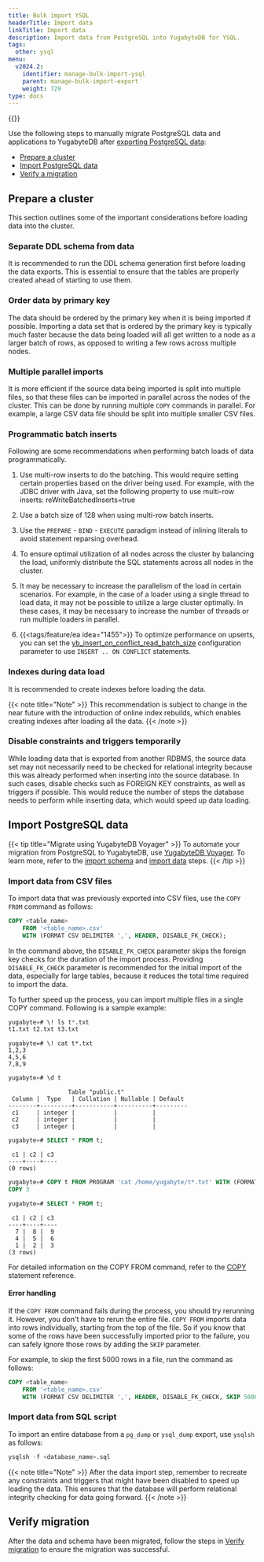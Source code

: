 ```yaml
---
title: Bulk import YSQL
headerTitle: Import data
linkTitle: Import data
description: Import data from PostgreSQL into YugabyteDB for YSQL.
tags:
  other: ysql
menu:
  v2024.2:
    identifier: manage-bulk-import-ysql
    parent: manage-bulk-import-export
    weight: 729
type: docs
---
```


{{<api-tabs>}}

Use the following steps to manually migrate PostgreSQL data and applications to YugabyteDB after [exporting PostgreSQL data](../../data-migration/bulk-export-ysql/):

- [Prepare a cluster](#prepare-a-cluster)
- [Import PostgreSQL data](#import-postgresql-data)
- [Verify a migration](../verify-migration-ysql)

## Prepare a cluster

This section outlines some of the important considerations before loading data into the cluster.

### Separate DDL schema from data

It is recommended to run the DDL schema generation first before loading the data exports. This is essential to ensure that the tables are properly created ahead of starting to use them.

### Order data by primary key

The data should be ordered by the primary key when it is being imported if possible. Importing a data set that is ordered by the primary key is typically much faster because the data being loaded will all get written to a node as a larger batch of rows, as opposed to writing a few rows across multiple nodes.

### Multiple parallel imports

It is more efficient if the source data being imported is split into multiple files, so that these files can be imported in parallel across the nodes of the cluster. This can be done by running multiple `COPY` commands in parallel. For example, a large CSV data file should be split into multiple smaller CSV files.

### Programmatic batch inserts

Following are some recommendations when performing batch loads of data programmatically.

1. Use multi-row inserts to do the batching. This would require setting certain properties based on the driver being used. For example, with the JDBC driver with Java, set the following property to use multi-row inserts: reWriteBatchedInserts=true

1. Use a batch size of 128 when using multi-row batch inserts.

1. Use the `PREPARE` - `BIND` - `EXECUTE` paradigm instead of inlining literals to avoid statement reparsing overhead.

1. To ensure optimal utilization of all nodes across the cluster by balancing the load, uniformly distribute the SQL statements across all nodes in the cluster.

1. It may be necessary to increase the parallelism of the load in certain scenarios. For example, in the case of a loader using a single thread to load data, it may not be possible to utilize a large cluster optimally. In these cases, it may be necessary to increase the number of threads or run multiple loaders in parallel.

1. {{<tags/feature/ea idea="1455">}} To optimize performance on upserts, you can set the [yb_insert_on_conflict_read_batch_size](../../../reference/configuration/yb-tserver/#yb-insert-on-conflict-read-batch-size) configuration parameter to use `INSERT .. ON CONFLICT` statements.

### Indexes during data load

It is recommended to create indexes before loading the data.

{{< note title="Note" >}}
This recommendation is subject to change in the near future with the introduction of online index rebuilds, which enables creating indexes after loading all the data.
{{< /note >}}

### Disable constraints and triggers temporarily

While loading data that is exported from another RDBMS, the source data set may not necessarily need to be checked for relational integrity because this was already performed when inserting into the source database. In such cases, disable checks such as FOREIGN KEY constraints, as well as triggers if possible. This would reduce the number of steps the database needs to perform while inserting data, which would speed up data loading.

## Import PostgreSQL data

{{< tip title="Migrate using YugabyteDB Voyager" >}}
To automate your migration from PostgreSQL to YugabyteDB, use [YugabyteDB Voyager](/preview/yugabyte-voyager/). To learn more, refer to the [import schema](/preview/yugabyte-voyager/migrate/migrate-steps/#import-schema) and [import data](/preview/yugabyte-voyager/migrate/migrate-steps/#import-data) steps.
{{< /tip >}}

### Import data from CSV files

To import data that was previously exported into CSV files, use the `COPY FROM` command as follows:

```sql
COPY <table_name>
    FROM '<table_name>.csv'
    WITH (FORMAT CSV DELIMITER ',', HEADER, DISABLE_FK_CHECK);
```

In the command above, the `DISABLE_FK_CHECK` parameter skips the foreign key checks for the duration of the import process. Providing `DISABLE_FK_CHECK` parameter is recommended for the initial import of the data, especially for large tables, because it reduces the total time required to import the data.

To further speed up the process, you can import multiple files in a single COPY command. Following is a sample example:

```sql
yugabyte=# \! ls t*.txt
t1.txt t2.txt t3.txt
```

```output
yugabyte=# \! cat t*.txt
1,2,3
4,5,6
7,8,9
```

```sql
yugabyte=# \d t
```

```output
                 Table "public.t"
 Column |  Type   | Collation | Nullable | Default
--------+---------+-----------+----------+---------
 c1     | integer |           |          |
 c2     | integer |           |          |
 c3     | integer |           |          |
```

```sql
yugabyte=# SELECT * FROM t;
```

```output
 c1 | c2 | c3
----+----+----
(0 rows)
```

```sql
yugabyte=# COPY t FROM PROGRAM 'cat /home/yugabyte/t*.txt' WITH (FORMAT CSV, DELIMITER ',', DISABLE_FK_CHECK);
COPY 3
```

```sql
yugabyte=# SELECT * FROM t;
```

```output
 c1 | c2 | c3
----+----+----
  7 |  8 |  9
  4 |  5 |  6
  1 |  2 |  3
(3 rows)
```

For detailed information on the COPY FROM command, refer to the [COPY](../../../api/ysql/the-sql-language/statements/cmd_copy/) statement reference.

#### Error handling

If the `COPY FROM` command fails during the process, you should try rerunning it. However, you don't have to rerun the entire file. `COPY FROM` imports data into rows individually, starting from the top of the file. So if you know that some of the rows have been successfully imported prior to the failure, you can safely ignore those rows by adding the `SKIP` parameter.

For example, to skip the first 5000 rows in a file, run the command as follows:

```sql
COPY <table_name>
    FROM '<table_name>.csv'
    WITH (FORMAT CSV DELIMITER ',', HEADER, DISABLE_FK_CHECK, SKIP 5000);
```

### Import data from SQL script

To import an entire database from a `pg_dump` or `ysql_dump` export, use `ysqlsh` as follows:

```sql
ysqlsh -f <database_name>.sql
```

{{< note title="Note" >}}
After the data import step, remember to recreate any constraints and triggers that might have been disabled to speed up loading the data. This ensures that the database will perform relational integrity checking for data going forward.
{{< /note >}}

## Verify migration

After the data and schema have been migrated, follow the steps in [Verify migration](../verify-migration-ysql) to ensure the migration was successful.
